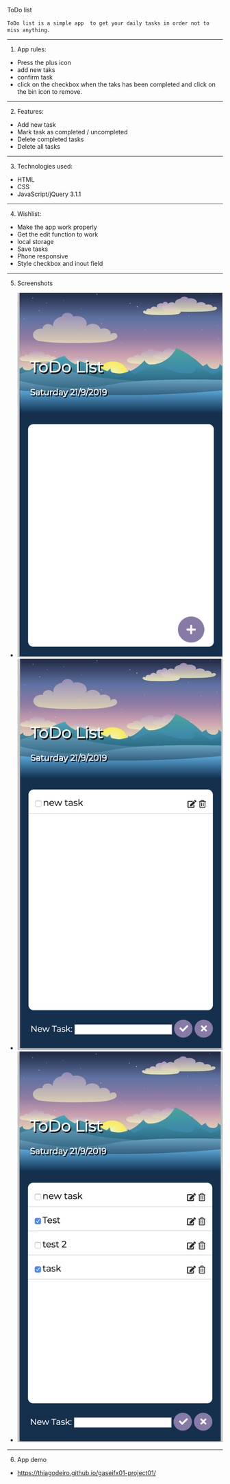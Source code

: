  ToDo list   

    ToDo list is a simple app  to get your daily tasks in order not to miss anything.  

------------------------------------  

   1. App rules:  

- Press the plus icon
- add new taks 
- confirm task
- click on the checkbox when the taks has been completed and click on the bin icon to remove.

------------------------------------  

   2. Features:  

- Add new task
- Mark task as completed / uncompleted
- Delete completed tasks
- Delete all tasks


------------------------------------  

   3. Technologies used:  

- HTML
- CSS
- JavaScript/jQuery 3.1.1

------------------------------------  

   4. Wishlist:  

- Make the app work properly
- Get the edit function to work
- local storage
- Save tasks
- Phone responsive 
- Style checkbox and inout field 

------------------------------------  

   5. Screenshots  

- ![Screenshot1](/screenshot/screenshot1.png)
- ![Screenshot2](/screenshot/screenshot2.png)
- ![Screenshot3](/screenshot/screenshot3.png)


------------------------------------  

   6. App demo  

- https://thiagodeiro.github.io/gaseifx01-project01/